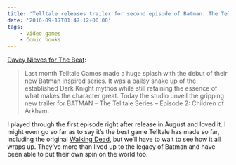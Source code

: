 ```yaml
---
title: 'Telltale releases trailer for second episode of Batman: The Telltale Series'
date: '2016-09-17T01:47:12+00:00'
tags:
    - Video games
    - Comic books
---
```


[Davey Nieves for The Beat](https://www.comicsbeat.com/telltale-releases-intense-trailer-for-batman-episode-2-children-of-arkham/):

> Last month Telltale Games made a huge splash with the debut of their new Batman inspired series. It was a ballsy shake up of the established Dark Knight mythos while still retaining the essence of what makes the character great. Today the studio unveil the gripping new trailer for BATMAN – The Telltale Series – Episode 2: Children of Arkham.

I played through the first episode right after release in August and loved it. I might even go so far as to say it’s the best game Telltale has made so far, including the original [Walking Dead](https://en.wikipedia.org/wiki/The_Walking_Dead_(video_game)), but we’ll have to wait to see how it all wraps up. They’ve more than lived up to the legacy of Batman and have been able to put their own spin on the world too.